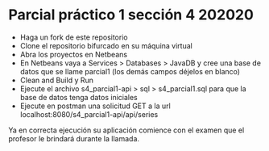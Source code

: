 # Parcial práctico 1 sección 4 202020

- Haga un fork de este repositorio
- Clone el repositorio bifurcado en su máquina virtual
- Abra los proyectos en Netbeans
- En Netbeans vaya a Services > Databases > JavaDB y cree una base de datos que se llame parcial1 (los demás campos déjelos en blanco)
- Clean and Build y Run
- Ejecute el archivo s4_parcial1-api > sql > s4_parcial1.sql para que la base de datos tenga datos iniciales
- Ejecute en postman una solicitud GET a la url localhost:8080/s4_parcial1-api/api/series

Ya en correcta ejecución su aplicación comience con el examen que el profesor le brindará durante la llamada.

